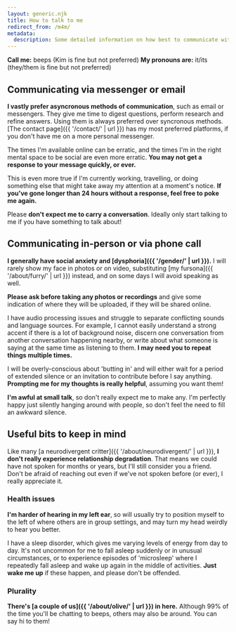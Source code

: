 ```yaml
---
layout: generic.njk
title: How to talk to me
redirect_from: /m4m/
metadata:
  description: Some detailed information on how best to communicate with me.
---
```


**Call me:** beeps (Kim is fine but not preferred)
**My pronouns are:** it/its (they/them is fine but not preferred)

## Communicating via messenger or email

**I vastly prefer asyncronous methods of communication**, such as email or messengers. They give me time to digest questions, perform research and refine answers. Using them is always preferred over syncronous methods. [The contact page]({{ '/contact/' | url }}) has my most preferred platforms, if you don't have me on a more personal messenger.

The times I'm available online can be erratic, and the times I'm in the right mental space to be social are even more erratic. **You may not get a response to your message quickly, or ever.** 

This is even more true if I'm currently working, travelling, or doing something else that might take away my attention at a moment's notice. **If you've gone longer than 24 hours without a response, feel free to poke me again.**

Please **don't expect me to carry a conversation**. Ideally only start talking to me if you have something to talk about!

## Communicating in-person or via phone call

**I generally have social anxiety and [dysphoria]({{ '/gender/' | url }}).** I will rarely show my face in photos or on video, substituting [my fursona]({{ '/about/furry/' | url }}) instead, and on some days I will avoid speaking as well. 

**Please ask before taking any photos or recordings** and give some indication of where they will be uploaded, if they will be shared online.

I have audio processing issues and struggle to separate conflicting sounds and language sources. For example, I cannot easily understand a strong accent if there is a lot of background noise, discern one conversation from another conversation happening nearby, or write about what someone is saying at the same time as listening to them. **I may need you to repeat things multiple times.**

I will be overly-conscious about 'butting in' and will either wait for a period of extended silence or an invitation to contribute before I say anything. **Prompting me for my thoughts is really helpful**, assuming you want them!

**I'm awful at small talk**, so don't really expect me to make any. I'm perfectly happy just silently hanging around with people, so don't feel the need to fill an awkward silence.

## Useful bits to keep in mind

Like many [a neurodivergent critter]({{ '/about/neurodivergent/' | url }}), **I don't really experience relationship degradation**. That means we could have not spoken for months or years, but I'll still consider you a friend. Don't be afraid of reaching out even if we've not spoken before (or ever), I really appreciate it.

### Health issues

**I'm harder of hearing in my left ear**, so will usually try to position myself to the left of where others are in group settings, and may turn my head weirdly to hear you better.
 
I have a sleep disorder, which gives me varying levels of energy from day to day. It's not uncommon for me to fall asleep suddenly or in unusual circumstances, or to experience episodes of 'microsleep' where I repeatedly fall asleep and wake up again in the middle of activities. **Just wake me up** if these happen, and please don't be offended.

### Plurality

**There's [a couple of us]({{ '/about/olive/' | url }}) in here.** Although 99% of the time you'll be chatting to beeps, others may also be around. You can say hi to them! 